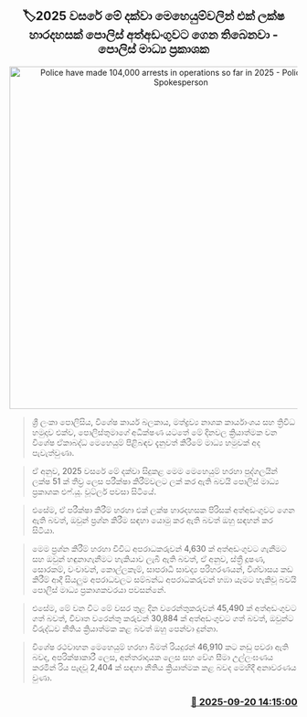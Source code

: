 <p align='center'><b><h2 align='center' title='Police have made 104,000 arrests in operations so far in 2025 - Police Media Spokesperson'>🏷2025 වසරේ මේ දක්වා මෙහෙයුම්වලින් එක් ලක්ෂ හාරදහසක් පොලිස් අත්අඩංගුවට ගෙන තිබෙනවා - පොලිස් මාධ්‍ය ප්‍රකාශක</h2></b></p>
<p align='center'><img src='https://helakuru.sgp1.cdn.digitaloceanspaces.com/esana/images/lib/police-media-wutler.jpg' width='600' alt='Police have made 104,000 arrests in operations so far in 2025 - Police Media Spokesperson'></p>

> ශ්‍රී ලංකා පොලිසිය, විශේෂ කාර්ය බලකාය, මත්ද්‍රව්‍ය නාශක කාර්යාංශය සහ ත්‍රිවිධ හමුදාව එක්ව, පොලිස්තුමාගේ අධීක්ෂණ යටතේ මේ දිනවල ක්‍රියාත්මක වන විශේෂ ඒකාබද්ධ මෙහෙයුම් පිළිබඳව දැනුවත් කිරීමේ මාධ්‍ය හමුවක් අද පැවැත්වුණා.

> ඒ අනුව, 2025 වසරේ මේ දක්වා සිදුකළ මෙම මෙහෙයුම් හරහා පුද්ගලයින් ලක්ෂ 51 ක් තීව්‍ර ලෙස පරීක්ෂා කිරීම්වලට ලක් කර ඇති බවයි පොලිස් මාධ්‍ය ප්‍රකාශක එෆ්.යූ. වූට්ලර් පවසා සිටියේ.

> එසේම, ඒ පරීක්ෂා කිරීම් හරහා එක් ලක්ෂ හාරදහසක පිරිසක් අත්අඩංගුවට ගෙන ඇති බවත්, ඔවුන් ප්‍රශ්න කිරීම සඳහා යොමු කර ඇති බවත් ඔහු සඳහන් කර සිටියා.

> මෙම ප්‍රශ්න කිරීම් හරහා විවිධ අපරාධකරුවන් 4,630 ක් අත්අඩංගුවට ගැනීමට සහ ඔවුන් හඳුනාගැනීමට හැකියාව ලැබී ඇති බවත්, ඒ අනුව, ස්ත්‍රී දූෂණ, සොරකම්, වංචාවන්, කොල්ලකෑම්, සාපරාධී සාවද්‍ය පරිහරණයන්, විශ්වාසය කඩ කිරීම් ආදී සියලුම අපරාධවලට සම්බන්ධ අපරාධකරුවන් හඹ‍‍ා යෑමට හැකිවූ බවයි පොලිස් මාධ්‍ය ප්‍රකාශකවරයා පවසන්නේ.

> එසේම, මේ වන විට මේ වසර තුළ දින වරෙන්තුකරුවන් 45,490 ක් අත්අඩංගුවට ගත් බවත්, විවෘත වරෙන්තු කරුවන් 30,884 ක් අත්අඩංගුවට ගත් බවත්, ඔවුන්ට විරුද්ධව නීතිය ක්‍රියාත්මක කළ බවත් ඔහු පෙන්වා දුන්නා.

> විශේෂ රථවාහන මෙහෙයුම් හරහා බීමත් රියදුරන් 46,910 කට නඩු පවරා ඇති බවද, අපරික්ෂාකාරී ලෙස, අන්තරාදායක ලෙස සහ වේග සීමා උල්ලංඝණය කරමින් රිය පැදවූ 2,404 ක් සඳහා නීතිය ක්‍රියාත්මක කළ බවද මෙහිදී අනාවරණය වුණා.



<h3 align='right'><a href='https://www.helakuru.lk/esana/p/113819/'>📅 2025-09-20 14:15:00</a></h3>

